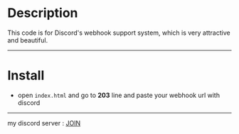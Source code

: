 # Description
This code is for Discord's webhook support system, which is very attractive and beautiful.
_________________________________________
# Install
- open `index.html` and go to __203__ line and paste your webhook url with discord
_________________________________________
my discord server : [JOIN](https://discord.gg/tckXBhv3Rw)
